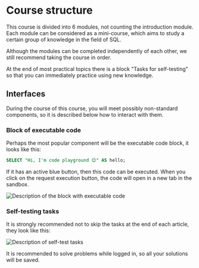 # Course structure

This course is divided into 6 modules, not counting the introduction module. Each module can be considered as a mini-course,
which aims to study a certain group of knowledge in the field of SQL.

Although the modules can be completed independently of each other, we still recommend taking the course in order.

At the end of most practical topics there is a block "Tasks for self-testing" so that you can immediately practice using
new knowledge.

## Interfaces

During the course of this course, you will meet possibly non-standard components, so it is described below how to interact with them.

### Block of executable code

Perhaps the most popular component will be the executable code block, it looks like this:

```sql
SELECT "Hi, I'm code playground 😊" AS hello;
```

If it has an active blue button, then this code can be executed. When you click on the request execution button, the code will open in a new tab in the sandbox.

![Description of the block with executable code](https://sql-academy.orghttps://sql-academy.org/static/guidePage/intro-structure-of-course/en_codeplayground_description.png "Description of the block with executable code")

### Self-testing tasks

It is strongly recommended not to skip the tasks at the end of each article, they look like this:

![Description of self-test tasks](https://sql-academy.orghttps://sql-academy.org/static/guidePage/intro-structure-of-course/en_exercises_description.png "Description of self-test tasks")

It is recommended to solve problems while logged in, so all your solutions will be saved.
